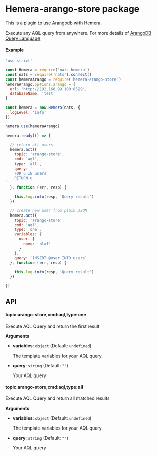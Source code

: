 # Hemera-arango-store package

This is a plugin to use [Arangodb](https://github.com/arangodb) with Hemera.

Execute any AQL query from anywhere. For more details of [ArangoDB Query Language](https://www.arangodb.com/why-arangodb/sql-aql-comparison/)

#### Example

```js
'use strict'

const Hemera = require('nats-hemera')
const nats = require('nats').connect()
const hemeraArango = require('hemera-arango-store')
hemeraArango.options.arango = {
  url: 'http://192.168.99.100:8529',
  databaseName: 'test'
}

const hemera = new Hemera(nats, {
  logLevel: 'info'
})

hemera.use(hemeraArango)

hemera.ready(() => {
  
  // return all users
  hemera.act({
    topic: 'arango-store',
    cmd: 'aql',
    type: 'all',
    query: `
    FOR u IN users
    RETURN u
`
  }, function (err, resp) {

    this.log.info(resp, 'Query result')
  })

  // create new user from plain JSON
  hemera.act({
    topic: 'arango-store',
    cmd: 'aql',
    type: 'one',
    variables: {
      user: {
        name: 'olaf'
      }
    },
    query: `INSERT @user INTO users`
  }, function (err, resp) {

    this.log.info(resp, 'Query result')
  })

})
```

## API

#### topic:arango-store,cmd:aql,type:one

 Execute AQL Query and return the first result

**Arguments**

* **variables**: `object` (Default: `undefined`)

  The template variables for your AQL query.

* **query**: `string` (Default: `""`)

  Your AQL query

#### topic:arango-store,cmd:aql,type:all

 Execute AQL Query and return all matched results

**Arguments**

* **variables**: `object` (Default: `undefined`)

  The template variables for your AQL query.

* **query**: `string` (Default: `""`)

  Your AQL query
